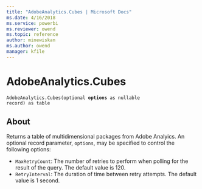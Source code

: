 ```yaml
---
title: "AdobeAnalytics.Cubes | Microsoft Docs"
ms.date: 4/16/2018
ms.service: powerbi
ms.reviewer: owend
ms.topic: reference
author: minewiskan
ms.author: owend
manager: kfile
---
```

# AdobeAnalytics.Cubes
<code>AdobeAnalytics.Cubes(optional <b>options</b> as nullable record) as table</code>

## About

Returns a table of multidimensional packages from Adobe Analyics. An optional record parameter, `options`, may be specified to control the following options: 

- `MaxRetryCount`: The number of retries to perform when polling for the result of the query. The default value is 120.
 - `RetryInterval`: The duration of time between retry attempts. The default value is 1 second. 
